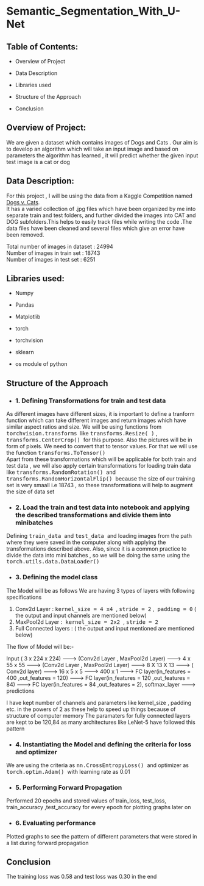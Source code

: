 # Semantic_Segmentation_With_U-Net

## Table of Contents: 
* Overview of Project

* Data Description 
* Libraries used

* Structure of the Approach

* Conclusion



## Overview of Project:

We are given a dataset which contains images of Dogs and Cats . Our aim is to develop an algorithm  which will take an input image and based on parameters the algorithm has learned , it will predict whether the given input test image is a cat or dog

## Data Description:   
For this project , I will be using the data from a Kaggle Competition named <a href='https://www.kaggle.com/c/dogs-vs-cats'>Dogs v. Cats</a>.<br>
It has a varied collection of .jpg files which have been organized by me into separate train and test folders, and further divided the images into CAT and DOG subfolders.This helps to easily track files while writing the code .The data files have been cleaned and several files which give an error have been removed. 

Total number of images in dataset : 24994<br>
Number of images in train set : 18743<br>
Number of images in test set : 6251




## Libraries used:
* Numpy

* Pandas
* Matplotlib

* torch
* torchvision<br>
  
* sklearn

* os module of python

## Structure of the Approach

* ### 1. Defining Transformations for train and test data
As different images have different sizes, it is important to define a tranform function which can take different images and return images which have similar aspect ratios and size. We will be using functions from <tt> torchvision.transforms </tt> like <tt>  transforms.Resize( )</tt> , <tt> transforms.CenterCrop() </tt> for this purpose. Also the pictures will be in form of pixels. We need to convert that to tensor values. For that we will use the function <tt> transforms.ToTensor() </tt><br>
Apart from these transformations which will be applicable for both train and test data ,  we will also apply certain transformations for loading train data like <tt> transforms.RandomRotation() </tt> and <tt> transforms.RandomHorizontalFlip() </tt> because the size of our training set is very smaall i.e 18743 , so these transformations will help to augment the size of data set 
 
* ### 2. Load the train and test data into notebook and applying the described transformations and divide them into minibatches

Defining <tt> train_data </tt> and <tt> test_data </tt> and loading images from the path where they were saved in the computer along with applying the transformations described above. Also, since it is a common practice to divide the data into mini batches , so we will be doing the same using the <tt> torch.utils.data.DataLoader()</tt>

* ### 3. Defining the model class

The Model will be as follows 
We are having 3 types of layers with following specifications
1. Conv2d Layer : <tt> kernel_size = 4 x4 </tt>  , <tt> stride = 2</tt> ,<tt> padding = 0</tt> ( the output and input channels are mentioned below)
2. MaxPool2d Layer :<tt> kernel_size = 2x2 </tt>  , <tt> stride = 2</tt>
3. Full Connected layers : ( the output and input mentioned are mentioned below)

The flow of Model will be:-

Input ( 3 x 224 x 224) ---> (Conv2d Layer , MaxPool2d Layer) ---> 4 x 55 x 55 ---> (Conv2d Layer , MaxPool2d Layer) ---> 8 X 13 X 13 --->  ( Conv2d layer) ---> 16 x 5 x 5 ---> 
400 x 1 ---> FC layer(in_features = 400 ,out_features = 120) ---> FC layer(in_features = 120 ,out_features = 84) ---> FC layer(in_features = 84 ,out_features = 2), softmax_layer ---> predictions


I have kept number of channels and parameters like kernel_size , padding etc. in the powers of 2 as these help to speed up things because of structure of computer memory
The paramaters for fully connected layers are kept to be 120,84 as many architectures like LeNet-5 have followed this pattern

* ### 4. Instantiating the Model and defining the criteria for loss and optimizer 

We are using the criteria as <tt> nn.CrossEntropyLoss() </tt> and optimizer as <tt> torch.optim.Adam() </tt> with learning rate as 0.01

* ### 5. Performing Forward Propagation

Performed 20 epochs and stored values of train_loss, test_loss, train_accuracy ,test_accuracy for every epoch for plotting graphs later on

* ### 6. Evaluating performance
Plotted graphs to see the pattern of different parameters that were stored in a list during forward propagation

## Conclusion

The training loss was 0.58 and test loss was 0.30 in the end
